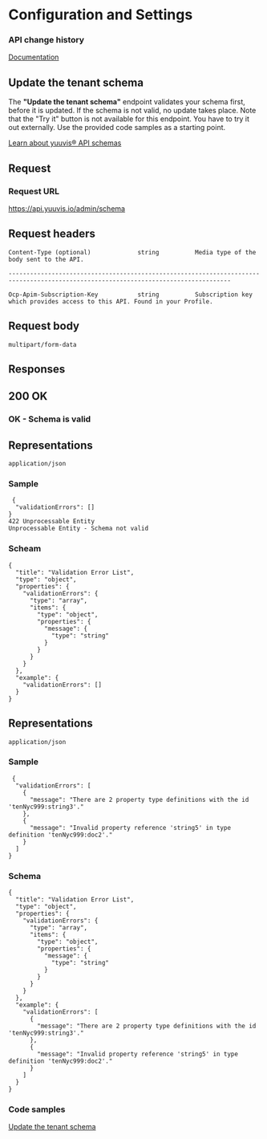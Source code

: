 # Configuration and Settings

### API change history

[Documentation](https://yuuvis.io/how-to)


## Update the tenant schema

The **"Update the tenant schema"** endpoint validates your schema first, before it is updated. If the schema is not valid, no update takes place. Note that the "Try it" button is not available for this endpoint. You have to try it out externally. Use the provided code samples as a starting point.

[Learn about yuuvis® API schemas](https://yuuvis.io/how-to/schema)

## Request

### Request URL

https://api.yuuvis.io/admin/schema

## Request headers

```
Content-Type (optional)             string          Media type of the body sent to the API.

------------------------------------------------------------------------------------------------------------------------------------

Ocp-Apim-Subscription-Key           string          Subscription key which provides access to this API. Found in your Profile.

```

## Request body

`multipart/form-data`

## Responses

## 200 OK

### OK - Schema is valid

## Representations

`application/json`


### Sample
```
 {
  "validationErrors": []
}
422 Unprocessable Entity
Unprocessable Entity - Schema not valid
```
### Scheam
```
{
  "title": "Validation Error List",
  "type": "object",
  "properties": {
    "validationErrors": {
      "type": "array",
      "items": {
        "type": "object",
        "properties": {
          "message": {
            "type": "string"
          }
        }
      }
    }
  },
  "example": {
    "validationErrors": []
  }
}
```

## Representations

`application/json`

### Sample
```
 {
  "validationErrors": [
    {
      "message": "There are 2 property type definitions with the id 'tenNyc999:string3'."
    },
    {
      "message": "Invalid property reference 'string5' in type definition 'tenNyc999:doc2'."
    }
  ]
}
```
### Schema
```
{
  "title": "Validation Error List",
  "type": "object",
  "properties": {
    "validationErrors": {
      "type": "array",
      "items": {
        "type": "object",
        "properties": {
          "message": {
            "type": "string"
          }
        }
      }
    }
  },
  "example": {
    "validationErrors": [
      {
        "message": "There are 2 property type definitions with the id 'tenNyc999:string3'."
      },
      {
        "message": "Invalid property reference 'string5' in type definition 'tenNyc999:doc2'."
      }
    ]
  }
}
```


### Code samples

[Update the tenant schema](./Update-tenant-schema-to-yuuivs.java)